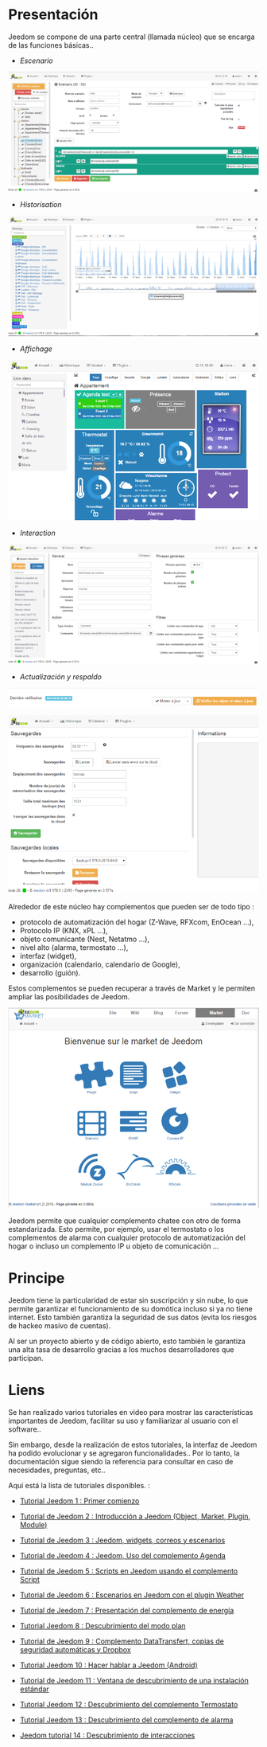Presentación 
===

Jeedom se compone de una parte central (llamada núcleo) que se encarga de las funciones básicas..

-   *Escenario*

![Page Escenario](images/doc-presentation-scenario.png)

-   *Historisation*

![Page Historique](images/doc-presentation-historique.png)

-   *Affichage*

![Page Dashboard](images/doc-presentation-affichage.png)

-   *Interaction*

![Page Interacción](images/doc-presentation-interaction.png)

-   *Actualización y respaldo*

![Page Mise à jour](images/doc-presentation-maj.png)

![Page Sauvegarde](images/doc-presentation-sauvegarde.png)

Alrededor de este núcleo hay complementos que pueden ser de todo tipo :

-   protocolo de automatización del hogar (Z-Wave, RFXcom, EnOcean ...),
-   Protocolo IP (KNX, xPL ...),
-   objeto comunicante (Nest, Netatmo ...),
-   nivel alto (alarma, termostato ...),
-   interfaz (widget),
-   organización (calendario, calendario de Google),
-   desarrollo (guión).

Estos complementos se pueden recuperar a través de Market y le permiten ampliar las posibilidades de Jeedom.

![Page Market](images/doc-presentation-market.png)

Jeedom permite que cualquier complemento chatee con otro de forma estandarizada. Esto permite, por ejemplo, usar el termostato o los complementos de alarma con cualquier protocolo de automatización del hogar o incluso un complemento IP u objeto de comunicación ...

Principe
=== 

Jeedom tiene la particularidad de estar sin suscripción y sin nube, lo que permite garantizar el funcionamiento de su domótica incluso si ya no tiene internet. Esto también garantiza la seguridad de sus datos (evita los riesgos de hackeo masivo de cuentas).

Al ser un proyecto abierto y de código abierto, esto también le garantiza una alta tasa de desarrollo gracias a los muchos desarrolladores que participan.

Liens
===

Se han realizado varios tutoriales en video para mostrar las características importantes de Jeedom, facilitar su uso y familiarizar al usuario con el software..

Sin embargo, desde la realización de estos tutoriales, la interfaz de Jeedom ha podido evolucionar y se agregaron funcionalidades.. Por lo tanto, la documentación sigue siendo la referencia para consultar en caso de necesidades, preguntas, etc..

Aquí está la lista de tutoriales disponibles. :

-   [Tutorial Jeedom 1 : Primer comienzo](https://www.youtube.com/watch?v=UTECRBGEUtI)

-   [Tutorial de Jeedom 2 : Introducción a Jeedom (Object, Market, Plugin, Module)](https://www.youtube.com/watch?v=2LU1neNvbus)

-   [Tutorial de Jeedom 3 : Jeedom, widgets, correos y escenarios](https://www.youtube.com/watch?v=OJn33XbpiH8)

-   [Tutorial de Jeedom 4 : Jeedom, Uso del complemento Agenda](https://www.youtube.com/watch?v=EBuvIabg3Cc)

-   [Tutorial de Jeedom 5 : Scripts en Jeedom usando el complemento Script](https://www.youtube.com/watch?v=FRbQILAogX0)

-   [Tutorial de Jeedom 6 : Escenarios en Jeedom con el plugin Weather](https://www.youtube.com/watch?v=w0ErP3wyEoA)

-   [Tutorial de Jeedom 7 : Presentación del complemento de energía](https://www.youtube.com/watch?v=DZfA_DxqbNs)

-   [Tutorial Jeedom 8 : Descubrimiento del modo plan](https://www.youtube.com/watch?v=2IkXF6CBCAE)

-   [Tutorial de Jeedom 9 : Complemento DataTransfert, copias de seguridad automáticas y Dropbox](https://www.youtube.com/watch?v=wLOfJygFc8k)

-   [Tutorial Jeedom 10 : Hacer hablar a Jeedom (Android)](https://www.youtube.com/watch?v=3Pc3VJFWHo4)

-   [Tutorial de Jeedom 11 : Ventana de descubrimiento de una instalación estándar](https://www.youtube.com/watch?v=hW1d1FvkmSs)

-   [Tutorial Jeedom 12 : Descubrimiento del complemento Termostato](https://www.youtube.com/watch?v=T21gqp1SQK0)

-   [Tutorial Jeedom 13 : Descubrimiento del complemento de alarma](https://www.youtube.com/watch?v=JjnWeU614gc)

-   [Jeedom tutorial 14 : Descubrimiento de interacciones](https://www.youtube.com/watch?v=Z8SHo_Xwk0Q) 
